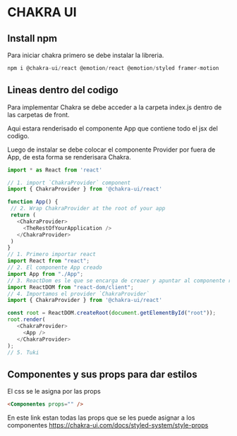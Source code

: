 # **CHAKRA UI**

## **Install npm**

Para iniciar chakra primero se debe instalar la libreria.

 ``` JavaScript
npm i @chakra-ui/react @emotion/react @emotion/styled framer-motion
```
## **Lineas dentro del codigo**

Para implementar Chakra se debe acceder a la carpeta index.js dentro de las carpetas de front.

Aqui estara renderisado el componente App que contiene todo el jsx del codigo.

Luego de instalar se debe colocar el componente Provider por fuera de App, de esta forma se renderisara Chakra.

 ``` JavaScript
import * as React from 'react'

// 1. import `ChakraProvider` component
import { ChakraProvider } from '@chakra-ui/react'

function App() {
  // 2. Wrap ChakraProvider at the root of your app
  return (
    <ChakraProvider>
      <TheRestOfYourApplication />
    </ChakraProvider>
  )
}
// 1. Primero importar react
import React from "react";
// 2. El componente App creado
import App from "./App";
// 3. ReactDom es le que se encarga de creaer y apuntar al componente root (App)
import ReactDOM from "react-dom/client";
// 4. Importamos el provider `ChakraProvider`
import { ChakraProvider } from '@chakra-ui/react'

const root = ReactDOM.createRoot(document.getElementById("root"));
root.render(
    <ChakraProvider>
      <App />
    </ChakraProvider>
);
// 5. Tuki
```

## **Componentes** y sus **props** para dar estilos

El css se le asigna por las props

 ``` html
 <Componentes props="" />
```

En este link estan todas las props que se les puede asignar a los componentes https://chakra-ui.com/docs/styled-system/style-props

